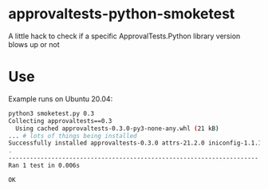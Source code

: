# approvaltests-python-smoketest
A little hack to check if a specific ApprovalTests.Python library version blows up or not

# Use

Example runs on Ubuntu 20.04:

```bash
python3 smoketest.py 0.3
Collecting approvaltests==0.3
  Using cached approvaltests-0.3.0-py3-none-any.whl (21 kB)
... # lots of things being installed
Successfully installed approvaltests-0.3.0 attrs-21.2.0 iniconfig-1.1.1 packaging-21.3 pluggy-1.0.0 py-1.11.0 pyparsing-3.0.6 pyperclip-1.5.27 pytest-6.2.5 toml-0.10.2
.
----------------------------------------------------------------------
Ran 1 test in 0.006s

OK
```
